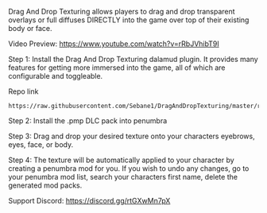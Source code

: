 Drag And Drop Texturing allows players to drag and drop transparent overlays or full diffuses DIRECTLY into the game over top of their existing body or face.
 
Video Preview:
https://www.youtube.com/watch?v=rRbJVhibT9I

Step 1:
Install the Drag And Drop Texturing dalamud plugin. It provides many features for getting more immersed into the game, all of which are configurable and toggleable.

Repo link
```
https://raw.githubusercontent.com/Sebane1/DragAndDropTexturing/master/repo.json
```

Step 2:
Install the .pmp DLC pack into penumbra

Step 3:
Drag and drop your desired texture onto your characters eyebrows, eyes, face, or body.

Step 4:
The texture will be automatically applied to your character by creating a penumbra mod for you.
If you wish to undo any changes, go to your penumbra mod list, search your characters first name, delete the generated mod packs.

Support Discord:
https://discord.gg/rtGXwMn7pX
